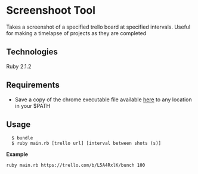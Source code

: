 Screenshoot Tool
================

Takes a screenshot of a specified trello board at specified intervals. Useful for making a timelapse of projects as they are completed

Technologies
------------
Ruby 2.1.2

Requirements
------------
- Save a copy of the chrome executable file available [here](http://chromedriver.storage.googleapis.com/index.html) to any location in your $PATH

Usage
-----
```shell
  $ bundle
  $ ruby main.rb [trello url] [interval between shots (s)]
```
**Example**
```shell
ruby main.rb https://trello.com/b/L5A4RxlK/bunch 100
```